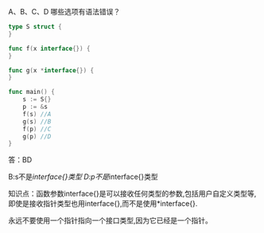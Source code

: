 A、B、C、D 哪些选项有语法错误？

```go
type S struct {
}

func f(x interface{}) {
}

func g(x *interface{}) {
}

func main() {
	s := S{}
	p := &s
	f(s) //A
	g(s) //B
	f(p) //C
	g(p) //D
}
```


答：BD

B:s不是*interface{}类型
D:p不是*interface{}类型


知识点：函数参数interface{}是可以接收任何类型的参数,包括用户自定义类型等,即使是接收指针类型也用interface{},而不是使用*interface{}.

永远不要使用一个指针指向一个接口类型,因为它已经是一个指针。



